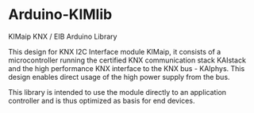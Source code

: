 # Arduino-KIMlib
KIMaip KNX / EIB Arduino Library

This design for KNX I2C Interface module KIMaip, it consists of a microcontroller running the certified KNX communication stack KAIstack and the high performance KNX interface to the KNX bus - KAIphys. This design enables direct usage of the high power supply from the bus.

This library is intended to use the module directly to an application controller and is thus optimized as basis for end devices.
